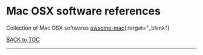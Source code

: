 # Mac OSX software references

Collection of Mac OSX softwares [awsome-mac](https://github.com/jaywcjlove/awesome-mac){:target="_blank"}


	

[BACK to TOC](../../README.md)

----------